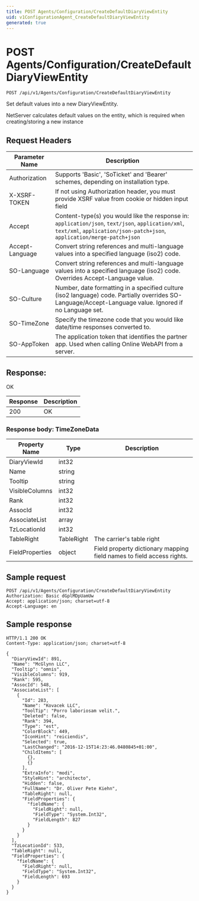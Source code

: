 ```yaml
---
title: POST Agents/Configuration/CreateDefaultDiaryViewEntity
uid: v1ConfigurationAgent_CreateDefaultDiaryViewEntity
generated: true
---
```


# POST Agents/Configuration/CreateDefaultDiaryViewEntity

```http
POST /api/v1/Agents/Configuration/CreateDefaultDiaryViewEntity
```

Set default values into a new DiaryViewEntity.


NetServer calculates default values on the entity, which is required when creating/storing a new instance







## Request Headers

| Parameter Name | Description |
|----------------|-------------|
| Authorization  | Supports 'Basic', 'SoTicket' and 'Bearer' schemes, depending on installation type. |
| X-XSRF-TOKEN   | If not using Authorization header, you must provide XSRF value from cookie or hidden input field |
| Accept         | Content-type(s) you would like the response in: `application/json`, `text/json`, `application/xml`, `text/xml`, `application/json-patch+json`, `application/merge-patch+json` |
| Accept-Language | Convert string references and multi-language values into a specified language (iso2) code. |
| SO-Language | Convert string references and multi-language values into a specified language (iso2) code. Overrides Accept-Language value. |
| SO-Culture | Number, date formatting in a specified culture (iso2 language) code. Partially overrides SO-Language/Accept-Language value. Ignored if no Language set. |
| SO-TimeZone | Specify the timezone code that you would like date/time responses converted to. |
| SO-AppToken | The application token that identifies the partner app. Used when calling Online WebAPI from a server. |


## Response:

OK

| Response | Description |
|----------------|-------------|
| 200 | OK |

### Response body: TimeZoneData

| Property Name | Type |  Description |
|----------------|------|--------------|
| DiaryViewId | int32 |  |
| Name | string |  |
| Tooltip | string |  |
| VisibleColumns | int32 |  |
| Rank | int32 |  |
| AssocId | int32 |  |
| AssociateList | array |  |
| TzLocationId | int32 |  |
| TableRight | TableRight | The carrier's table right |
| FieldProperties | object | Field property dictionary mapping field names to field access rights. |

## Sample request

```http!
POST /api/v1/Agents/Configuration/CreateDefaultDiaryViewEntity
Authorization: Basic dGplMDpUamUw
Accept: application/json; charset=utf-8
Accept-Language: en
```

## Sample response

```http_
HTTP/1.1 200 OK
Content-Type: application/json; charset=utf-8

{
  "DiaryViewId": 891,
  "Name": "McGlynn LLC",
  "Tooltip": "omnis",
  "VisibleColumns": 919,
  "Rank": 595,
  "AssocId": 548,
  "AssociateList": [
    {
      "Id": 283,
      "Name": "Kovacek LLC",
      "ToolTip": "Porro laboriosam velit.",
      "Deleted": false,
      "Rank": 394,
      "Type": "est",
      "ColorBlock": 449,
      "IconHint": "reiciendis",
      "Selected": true,
      "LastChanged": "2016-12-15T14:23:46.0480845+01:00",
      "ChildItems": [
        {},
        {}
      ],
      "ExtraInfo": "modi",
      "StyleHint": "architecto",
      "Hidden": false,
      "FullName": "Dr. Oliver Pete Kiehn",
      "TableRight": null,
      "FieldProperties": {
        "fieldName": {
          "FieldRight": null,
          "FieldType": "System.Int32",
          "FieldLength": 827
        }
      }
    }
  ],
  "TzLocationId": 533,
  "TableRight": null,
  "FieldProperties": {
    "fieldName": {
      "FieldRight": null,
      "FieldType": "System.Int32",
      "FieldLength": 693
    }
  }
}
```